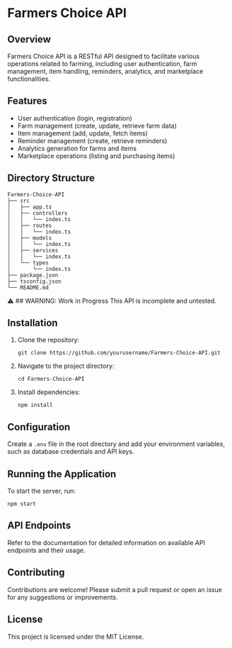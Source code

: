 # Farmers Choice API

## Overview
Farmers Choice API is a RESTful API designed to facilitate various operations related to farming, including user authentication, farm management, item handling, reminders, analytics, and marketplace functionalities.

## Features
- User authentication (login, registration)
- Farm management (create, update, retrieve farm data)
- Item management (add, update, fetch items)
- Reminder management (create, retrieve reminders)
- Analytics generation for farms and items
- Marketplace operations (listing and purchasing items)

## Directory Structure
```
Farmers-Choice-API
├── src
│   ├── app.ts
│   ├── controllers
│   │   └── index.ts
│   ├── routes
│   │   └── index.ts
│   ├── models
│   │   └── index.ts
│   ├── services
│   │   └── index.ts
│   └── types
│       └── index.ts
├── package.json
├── tsconfig.json
└── README.md
```

⚠️ ## WARNING: Work in Progress
This API is incomplete and untested.

## Installation
1. Clone the repository:
   ```
   git clone https://github.com/yourusername/Farmers-Choice-API.git
   ```
2. Navigate to the project directory:
   ```
   cd Farmers-Choice-API
   ```
3. Install dependencies:
   ```
   npm install
   ```

## Configuration
Create a `.env` file in the root directory and add your environment variables, such as database credentials and API keys.

## Running the Application
To start the server, run:
```
npm start
```

## API Endpoints
Refer to the documentation for detailed information on available API endpoints and their usage.

## Contributing
Contributions are welcome! Please submit a pull request or open an issue for any suggestions or improvements.

## License
This project is licensed under the MIT License.
